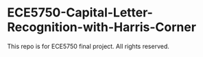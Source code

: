 # ECE5750-Capital-Letter-Recognition-with-Harris-Corner
This repo is for ECE5750 final project. All rights reserved.
